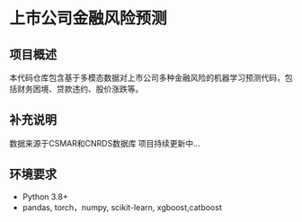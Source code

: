# 上市公司金融风险预测

## 项目概述
本代码仓库包含基于多模态数据对上市公司多种金融风险的机器学习预测代码，包括财务困境、贷款违约、股价涨跌等。

## 补充说明
数据来源于CSMAR和CNRDS数据库
项目持续更新中...

## 环境要求
- Python 3.8+
- pandas, torch，numpy, scikit-learn, xgboost,catboost
